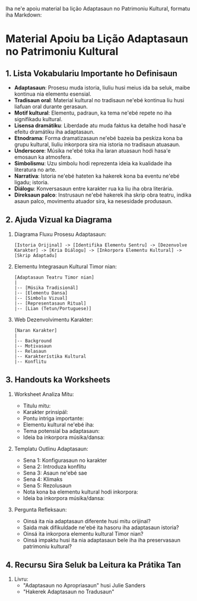 Iha ne'e apoiu material ba lição Adaptasaun no Patrimoniu Kultural, formatu iha Markdown:

# Material Apoiu ba Lição Adaptasaun no Patrimoniu Kultural

## 1. Lista Vokabulariu Importante ho Definisaun

- **Adaptasaun**: Prosesu muda istoria, liuliu husi meius ida ba seluk, maibe kontinua nia elementu esensial.
- **Tradisaun oral**: Material kultural no tradisaun ne'ebé kontinua liu husi liafuan oral durante gerasaun.
- **Motif kultural**: Elementu, padraun, ka tema ne'ebé repete no iha signifikadu kultural.
- **Lisensa dramátiku**: Liberdade atu muda faktus ka detalhe hodi hasa'e efeitu dramátiku iha adaptasaun.
- **Etnodrama**: Forma dramatizasaun ne'ebé bazeia ba peskiza kona ba grupu kultural, liuliu inkorpora sira nia istoria no tradisaun atuasaun.
- **Underscore**: Músika ne'ebé toka iha laran atuasaun hodi hasa'e emosaun ka atmosfera.
- **Simbolismu**: Uzu simbolu hodi reprezenta ideia ka kualidade iha literatura no arte.
- **Narrativa**: Istoria ne'ebé hateten ka hakerek kona ba eventu ne'ebé ligadu; istoria.
- **Diálogu**: Konversasaun entre karakter rua ka liu iha obra literária.
- **Direksaun palco**: Instrusaun ne'ebé hakerek iha skrip obra teatru, indika asaun palco, movimentu atuador sira, ka nesesidade produsaun.

## 2. Ajuda Vizual ka Diagrama

1. Diagrama Fluxu Prosesu Adaptasaun:
   ```
   [Istoria Orijinal] -> [Identifika Elementu Sentru] -> [Dezenvolve Karakter] -> [Kria Diálogu] -> [Inkorpora Elementu Kultural] -> [Skrip Adaptadu]
   ```

2. Elementu Integrasaun Kultural Timor nian:
   ```
   [Adaptasaun Teatru Timor nian]
   |
   |-- [Músika Tradisionál]
   |-- [Elementu Dansa]
   |-- [Simbolu Vizual]
   |-- [Representasaun Ritual]
   |-- [Lian (Tetun/Portuguese)]
   ```

3. Web Dezenvolvimentu Karakter:
   ```
   [Naran Karakter]
   |
   |-- Background
   |-- Motivasaun
   |-- Relasaun
   |-- Karakterístika Kultural
   |-- Konflitu
   ```

## 3. Handouts ka Worksheets

1. Worksheet Analiza Mitu:
   - Titulu mitu:
   - Karakter prinsipál:
   - Pontu intriga importante:
   - Elementu kultural ne'ebé iha:
   - Tema potensial ba adaptasaun:
   - Ideia ba inkorpora músika/dansa:

2. Templatu Outlinu Adaptasaun:
   - Sena 1: Konfigurasaun no karakter
   - Sena 2: Introduza konflitu
   - Sena 3: Asaun ne'ebé sae
   - Sena 4: Klimaks
   - Sena 5: Rezolusaun
   - Nota kona ba elementu kultural hodi inkorpora:
   - Ideia ba inkorpora músika/dansa:

3. Pergunta Refleksaun:
   - Oinsá ita nia adaptasaun diferente husi mitu orijinal?
   - Saida mak difikuldade ne'ebé ita hasoru iha adaptasaun istoria?
   - Oinsá ita inkorpora elementu kultural Timor nian?
   - Oinsá impaktu husi ita nia adaptasaun bele iha iha preservasaun patrimoniu kultural?

## 4. Recursu Sira Seluk ba Leitura ka Prátika Tan

1. Livru:
   - "Adaptasaun no Apropriasaun" husi Julie Sanders
   - "Hakerek Adaptasaun no Tradusaun"